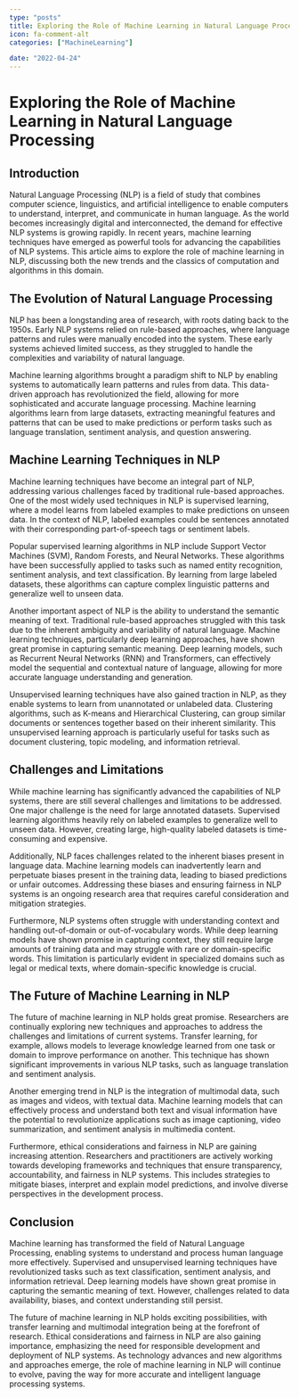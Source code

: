 ```yaml
---
type: "posts"
title: Exploring the Role of Machine Learning in Natural Language Processing
icon: fa-comment-alt
categories: ["MachineLearning"]

date: "2022-04-24"
---
```




# Exploring the Role of Machine Learning in Natural Language Processing

## Introduction

Natural Language Processing (NLP) is a field of study that combines computer science, linguistics, and artificial intelligence to enable computers to understand, interpret, and communicate in human language. As the world becomes increasingly digital and interconnected, the demand for effective NLP systems is growing rapidly. In recent years, machine learning techniques have emerged as powerful tools for advancing the capabilities of NLP systems. This article aims to explore the role of machine learning in NLP, discussing both the new trends and the classics of computation and algorithms in this domain.

## The Evolution of Natural Language Processing

NLP has been a longstanding area of research, with roots dating back to the 1950s. Early NLP systems relied on rule-based approaches, where language patterns and rules were manually encoded into the system. These early systems achieved limited success, as they struggled to handle the complexities and variability of natural language.

Machine learning algorithms brought a paradigm shift to NLP by enabling systems to automatically learn patterns and rules from data. This data-driven approach has revolutionized the field, allowing for more sophisticated and accurate language processing. Machine learning algorithms learn from large datasets, extracting meaningful features and patterns that can be used to make predictions or perform tasks such as language translation, sentiment analysis, and question answering.

## Machine Learning Techniques in NLP

Machine learning techniques have become an integral part of NLP, addressing various challenges faced by traditional rule-based approaches. One of the most widely used techniques in NLP is supervised learning, where a model learns from labeled examples to make predictions on unseen data. In the context of NLP, labeled examples could be sentences annotated with their corresponding part-of-speech tags or sentiment labels.

Popular supervised learning algorithms in NLP include Support Vector Machines (SVM), Random Forests, and Neural Networks. These algorithms have been successfully applied to tasks such as named entity recognition, sentiment analysis, and text classification. By learning from large labeled datasets, these algorithms can capture complex linguistic patterns and generalize well to unseen data.

Another important aspect of NLP is the ability to understand the semantic meaning of text. Traditional rule-based approaches struggled with this task due to the inherent ambiguity and variability of natural language. Machine learning techniques, particularly deep learning approaches, have shown great promise in capturing semantic meaning. Deep learning models, such as Recurrent Neural Networks (RNN) and Transformers, can effectively model the sequential and contextual nature of language, allowing for more accurate language understanding and generation.

Unsupervised learning techniques have also gained traction in NLP, as they enable systems to learn from unannotated or unlabeled data. Clustering algorithms, such as K-means and Hierarchical Clustering, can group similar documents or sentences together based on their inherent similarity. This unsupervised learning approach is particularly useful for tasks such as document clustering, topic modeling, and information retrieval.

## Challenges and Limitations

While machine learning has significantly advanced the capabilities of NLP systems, there are still several challenges and limitations to be addressed. One major challenge is the need for large annotated datasets. Supervised learning algorithms heavily rely on labeled examples to generalize well to unseen data. However, creating large, high-quality labeled datasets is time-consuming and expensive.

Additionally, NLP faces challenges related to the inherent biases present in language data. Machine learning models can inadvertently learn and perpetuate biases present in the training data, leading to biased predictions or unfair outcomes. Addressing these biases and ensuring fairness in NLP systems is an ongoing research area that requires careful consideration and mitigation strategies.

Furthermore, NLP systems often struggle with understanding context and handling out-of-domain or out-of-vocabulary words. While deep learning models have shown promise in capturing context, they still require large amounts of training data and may struggle with rare or domain-specific words. This limitation is particularly evident in specialized domains such as legal or medical texts, where domain-specific knowledge is crucial.

## The Future of Machine Learning in NLP

The future of machine learning in NLP holds great promise. Researchers are continually exploring new techniques and approaches to address the challenges and limitations of current systems. Transfer learning, for example, allows models to leverage knowledge learned from one task or domain to improve performance on another. This technique has shown significant improvements in various NLP tasks, such as language translation and sentiment analysis.

Another emerging trend in NLP is the integration of multimodal data, such as images and videos, with textual data. Machine learning models that can effectively process and understand both text and visual information have the potential to revolutionize applications such as image captioning, video summarization, and sentiment analysis in multimedia content.

Furthermore, ethical considerations and fairness in NLP are gaining increasing attention. Researchers and practitioners are actively working towards developing frameworks and techniques that ensure transparency, accountability, and fairness in NLP systems. This includes strategies to mitigate biases, interpret and explain model predictions, and involve diverse perspectives in the development process.

## Conclusion

Machine learning has transformed the field of Natural Language Processing, enabling systems to understand and process human language more effectively. Supervised and unsupervised learning techniques have revolutionized tasks such as text classification, sentiment analysis, and information retrieval. Deep learning models have shown great promise in capturing the semantic meaning of text. However, challenges related to data availability, biases, and context understanding still persist.

The future of machine learning in NLP holds exciting possibilities, with transfer learning and multimodal integration being at the forefront of research. Ethical considerations and fairness in NLP are also gaining importance, emphasizing the need for responsible development and deployment of NLP systems. As technology advances and new algorithms and approaches emerge, the role of machine learning in NLP will continue to evolve, paving the way for more accurate and intelligent language processing systems.